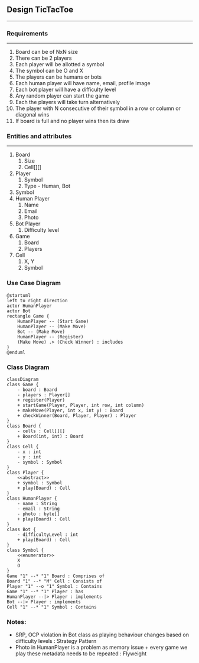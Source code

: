 ## Design TicTacToe

<hr>

### Requirements

<hr>

1. Board can be of NxN size
2. There can be 2 players
3. Each player will be allotted a symbol
4. The symbol can be O and X
5. The players can be humans or bots
6. Each human player will have name, email, profile image
7. Each bot player will have a difficulty level
8. Any random player can start the game
9. Each the players will take turn alternatively
10. The player with N consecutive of their symbol in a row or column or diagonal wins
11. If board is full and no player wins then its draw

### Entities and attributes

<hr>

1. Board
   1. Size
   2. Cell[][]
2. Player
   1. Symbol
   2. Type - Human, Bot
3. Symbol
4. Human Player
   1. Name
   2. Email
   3. Photo
5. Bot Player
   1. Difficulty level
6. Game
   1. Board
   2. Players
7. Cell
   1. X, Y
   2. Symbol

### Use Case Diagram
```plantuml
@startuml
left to right direction
actor HumanPlayer
actor Bot
rectangle Game {
    HumanPlayer -- (Start Game)
    HumanPlayer -- (Make Move)
    Bot -- (Make Move)
    HumanPlayer -- (Register)
    (Make Move) .> (Check Winner) : includes
}
@enduml
```

### Class Diagram
```mermaid
classDiagram
class Game {
    - board : Board
    - players : Player[]
    + register(Player)
    + startGame(Player, Player, int row, int column)
    + makeMove(Player, int x, int y) : Board
    + checkWinner(Board, Player, Player) : Player
}
class Board {
    - cells : Cell[][] 
    + Board(int, int) : Board
}
class Cell {
    - x : int
    - y : int
    - symbol : Symbol
}
class Player {
    <<abstract>>
    + symbol : Symbol
    + play(Board) : Cell
}
class HumanPlayer {
    - name : String
    - email : String
    - photo : byte[]
    + play(Board) : Cell
}
class Bot {
    - difficultyLevel : int
    + play(Board) : Cell
}
class Symbol {
    <<enumerator>>
    X
    O
}
Game "1" --* "1" Board : Comprises of
Board "1" --* "M" Cell : Consists of
Player "1" --o "1" Symbol : Contains
Game "1" --* "1" Player : has
HumanPlayer --|> Player : implements
Bot --|> Player : implements
Cell "1" --* "1" Symbol : Contains
```

### Notes:
* SRP, OCP violation in Bot class as playing behaviour changes based on difficulty levels : Strategy Pattern
* Photo in HumanPlayer is a problem as memory issue + every game we play these metadata needs to be repeated : Flyweight